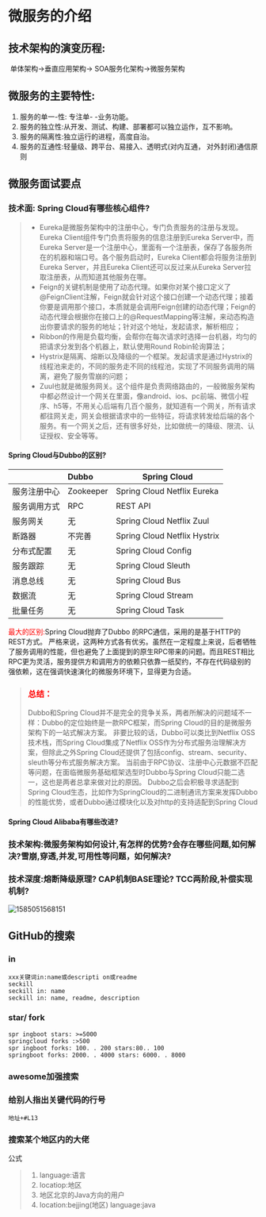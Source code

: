 # 微服务的介绍
## 技术架构的演变历程:
​    单体架构->垂直应用架构-> SOA服务化架构->微服务架构

## 微服务的主要特性:
1. 服务的单一-性: 专注单- -业务功能。
2. 服务的独立性:从开发、测试、构建、部署都可以独立运作，互不影响。
3. 服务的隔离性:独立运行的进程，高度自治。
4. 服务的互通性:轻量级、跨平台、易接入、透明式(对内互通， 对外封闭)通信原则

## 微服务面试要点
### 技术面: Spring Cloud有哪些核心组件? 

> * Eureka是微服务架构中的注册中心，专门负责服务的注册与发现。Eureka Client组件专门负责将服务的信息注册到Eureka Server中，而Eureka Server是一个注册中心，里面有一个注册表，保存了各服务所在的机器和端口号。各个服务启动时，Eureka Client都会将服务注册到Eureka Server，并且Eureka Client还可以反过来从Eureka Server拉取注册表，从而知道其他服务在哪。
> * Feign的关键机制是使用了动态代理。如果你对某个接口定义了@FeignClient注解，Feign就会针对这个接口创建一个动态代理；接着你要是调用那个接口，本质就是会调用Feign创建的动态代理；Feign的动态代理会根据你在接口上的@RequestMapping等注解，来动态构造出你要请求的服务的地址；针对这个地址，发起请求，解析相应；
> *  Ribbon的作用是负载均衡，会帮你在每次请求时选择一台机器，均匀的把请求分发到各个机器上，默认使用Round Robin轮询算法；
> *  Hystrix是隔离、熔断以及降级的一个框架。发起请求是通过Hystrix的线程池来走的，不同的服务走不同的线程池，实现了不同服务调用的隔离，避免了服务雪崩的问题；
> * Zuul也就是微服务网关。这个组件是负责网络路由的，一般微服务架构中都必然设计一个网关在里面，像android、ios、pc前端、微信小程序、h5等，不用关心后端有几百个服务，就知道有一个网关，所有请求都往网关走，网关会根据请求中的一些特征，将请求转发给后端的各个服务。有一个网关之后，还有很多好处，比如做统一的降级、限流、认证授权、安全等等。		

#### Spring Cloud与Dubbo的区别?

|              | Dubbo     | Spring Cloud                 |
| :----------- | :-------- | ---------------------------- |
| 服务注册中心 | Zookeeper | Spring Cloud Netflix Eureka  |
| 服务调用方式 | RPC       | REST API                     |
| 服务网关     | 无        | Spring Cloud Netflix Zuul    |
| 断路器       | 不完善    | Spring Cloud Netflix Hystrix |
| 分布式配置   | 无        | Spring Cloud Config          |
| 服务跟踪     | 无        | Spring Cloud Sleuth          |
| 消息总线     | 无        | Spring Cloud Bus             |
| 数据流       | 无        | Spring Cloud Stream          |
| 批量任务     | 无        | Spring Cloud Task            |
<font color="red">最大的区别:</font>Spring Cloud抛弃了Dubbo 的RPC通信，采用的是基于HTTP的REST方式。
严格来说，这两种方式各有优劣。虽然在一定程度上来说，后者牺牲了服务调用的性能，但也避免了上面提到的原生RPC带来的问题。而且REST相比RPC更为灵活，服务提供方和调用方的依赖只依靠一纸契约，不存在代码级别的强依赖，这在强调快速演化的微服务环境下，显得更为合适。

> ### <font color="red">总结：</font>
> Dubbo和Spring Cloud并不是完全的竞争关系，两者所解决的问题域不一样：Dubbo的定位始终是一款RPC框架，而Spring Cloud的目的是微服务架构下的一站式解决方案。
> 非要比较的话，Dubbo可以类比到Netflix OSS技术栈，而Spring Cloud集成了Netflix OSS作为分布式服务治理解决方案，但除此之外Spring Cloud还提供了包括config、stream、security、sleuth等分布式服务解决方案。
> 当前由于RPC协议、注册中心元数据不匹配等问题，在面临微服务基础框架选型时Dubbo与Spring Cloud只能二选一，这也是两者总拿来做对比的原因。
> Dubbo之后会积极寻求适配到Spring Cloud生态，比如作为SpringCloud的二进制通讯方案来发挥Dubbo的性能优势，或者Dubbo通过模块化以及对http的支持适配到Spring Cloud





 #### Spring Cloud Alibaba有哪些改进?

   ### 技术架构:微服务架构如何设计,有怎样的优势?会存在哪些问题,如何解决?雪崩,穿透,并发,可用性等问题，如何解决?

   ### 技术深度:熔断降级原理? CAP机制BASE理论? TCC两阶段,补偿实现机制?



![1585051568151](assets/1585051568151.png)

## GitHub的搜索
### in
    xxx关键词in:name或descripti on或readme
    seckill
    seckill in: name
    seckill in: name, readme, description

### star/ fork
    spr ingboot stars: >=5000
    springcloud forks :>500
    spr ingboot forks: 100. . 200 stars:80.. 100
    springboot forks: 2000. . 4000 stars: 6000. . 8000


### awesome加强搜索
### 给别人指出关键代码的行号
    地址+#L13

### 搜索某个地区内的大佬

公式 
> 1. language:语言
> 2. locatiop:地区
> 3. 地区北京的Java方向的用户
> 4. location:bejjing(地区) language:java
